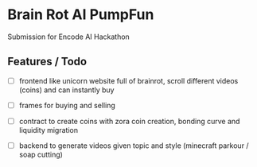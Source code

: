 # Brain Rot AI PumpFun

Submission for Encode AI Hackathon

## Features / Todo
- [ ] frontend like unicorn website full of brainrot, scroll different videos (coins) and can instantly buy
- [ ] frames for buying and selling 
- [ ] contract to create coins with zora coin creation, bonding curve and liquidity migration
- [ ] backend to generate videos given topic and style (minecraft parkour / soap cutting)


